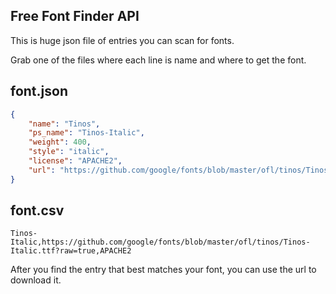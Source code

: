 ## Free Font Finder API

This is huge json file of entries you can scan for fonts.

Grab one of the files where each line is name and where to get the font.

## font.json

```json
{
    "name": "Tinos",
    "ps_name": "Tinos-Italic",
    "weight": 400,
    "style": "italic",
    "license": "APACHE2",
    "url": "https://github.com/google/fonts/blob/master/ofl/tinos/Tinos-Italic.ttf?raw=true"
}
```

## font.csv

```
Tinos-Italic,https://github.com/google/fonts/blob/master/ofl/tinos/Tinos-Italic.ttf?raw=true,APACHE2
```

After you find the entry that best matches your font, you can use the url to download it.
